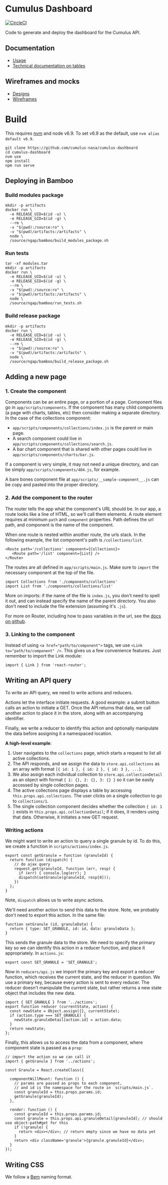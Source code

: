 # Cumulus Dashboard

[![CircleCI](https://circleci.com/gh/cumulus-nasa/cumulus-dashboard.svg?style=svg&circle-token=2e209f473a8424f48ce376e23df834cca9869b37)](https://circleci.com/gh/cumulus-nasa/cumulus-dashboard)

Code to generate and deploy the dashboard for the Cumulus API.

## Documentation

- [Usage](https://github.com/cumulus-nasa/cumulus-dashboard/blob/develop/USAGE.md)
- [Technical documentation on tables](https://github.com/cumulus-nasa/cumulus-dashboard/blob/develop/TABLES.md)

## Wireframes and mocks

- [Designs](https://www.dropbox.com/sh/zotoy2nuozizufz/AAAiOpbAv2Gp0BU-HIu5aILra?dl=0)
- [Wireframes](https://www.dropbox.com/s/dm7wct36ijg7sch/nasa-01-15.pdf?dl=0)

# Build

This requires [nvm](https://github.com/creationix/nvm) and node v6.9. To set v6.9 as the default, use `nvm alias default v6.9`.

```(bash)
git clone https://github.com/cumulus-nasa/cumulus-dashboard
cd cumulus-dashboard
nvm use
npm install
npm run serve
```

## Deploying in Bamboo

### Build modules package

```(bash)
mkdir -p artifacts
docker run \
  -e RELEASE_UID=$(id -u) \
  -e RELEASE_GID=$(id -g) \
  --rm \
  -v "$(pwd):/source:ro" \
  -v "$(pwd)/artifacts:/artifacts" \
  node \
  /source/ngap/bamboo/build_modules_package.sh
```

### Run tests

```(bash)
tar -xf modules.tar
mkdir -p artifacts
docker run \
  -e RELEASE_UID=$(id -u) \
  -e RELEASE_GID=$(id -g) \
  --rm \
  -v "$(pwd):/source:ro" \
  -v "$(pwd)/artifacts:/artifacts" \
  node \
  /source/ngap/bamboo/run_tests.sh
```

### Build release package

```(bash)
mkdir -p artifacts
docker run \
  -e RELEASE_UID=$(id -u) \
  -e RELEASE_GID=$(id -g) \
  --rm \
  -v "$(pwd):/source:ro" \
  -v "$(pwd)/artifacts:/artifacts" \
  node \
  /source/ngap/bamboo/build_release_package.sh
```

## Adding a new page

### 1. Create the component

Components can be an entire page, or a portion of a page. Component files go in `app/scripts/components`. If the component has many child components (a page with charts, tables, etc) then consider making a separate directory. In the case of the collections component:

 - `app/scripts/components/collections/index.js` is the parent or main page.
 - A search component could live in `app/scripts/components/collections/search.js`.
 - A bar chart component that is shared with other pages could live in `app/scripts/components/charts/bar.js`.

If a component is very simple, it may not need a unique directory, and can be simply `app/scripts/components/404.js`, for example.

A bare bones component file at `app/scripts/__sample-component__.js` can be copy and pasted into the proper directory.

### 2. Add the component to the router

The router tells the app what the component's URL should be. In our app, a route looks like a line of HTML, so we'll call them elements. A route element requires at minimum `path` and `component` properties. Path defines the url path, and component is the name of the component.

When one route is nested within another route, the urls stack. In the following example, the list component's path is `/collections/list`.

```(html)
<Route path='/collections' component={Collections}>
   <Route path='/list' component={List} />
</Route>
```

The routes are all defined in `app/scripts/main.js`. Make sure to `import` the necessary component at the top of the file.

```(javascript)
import Collections from './components/collections'
import List from './components/collections/list'
```

More on imports: if the name of the file is `index.js`, you don't need to spell it out, and can instead specify the name of the parent directory. You also don't need to include the file extension (assuming it's `.js`).

For more on Router, including how to pass variables in the url, see the [docs on github](https://github.com/ReactTraining/react-router/tree/master/docs).

### 3. Linking to the component

Instead of using `<a href="path/to/component">` tags, we use `<Link to="path/to/component" />`. This gives us a few convenience features.  Just remember to import the Link module:

```(javascript)
import { Link } from 'react-router';
```

## Writing an API query

To write an API query, we need to write actions and reducers.

Actions let the interface initiate requests. A good example: a submit button calls an action to initiate a GET. Once the API returns that data, we call another action to place it in the store, along with an accompanying identifier.

Finally, we write a reducer to identify this action and optionally manipulate the data before assigning it a namespaced location.

**A high-level example**:

1. User navigates to the `collections` page, which starts a request to list all active collections.
2. The API responds, and we assign the data to `store.api.collections` as an array with format `[{ id: 1 }, { id: 2 }, { id: 3 }, ...]`.
3. We also assign each individual collection to `store.api.collectionDetail` as an object with format `{ 1: {}, 2: {}, 3: {} }` so it can be easily accessed by single collection pages.
4. The active collections page displays a table by accessing `this.props.api.collections`. The user clicks on a single collection to go to `collections/1`.
5. The single collection component decides whether the collection `{ id: 1 }` exists in `this.props.api.collectionDetail`; if it does, it renders using that data. Otherwise, it initiates a new GET request.

### Writing actions

We might want to write an action to query a single granule by id. To do this, we create a function in `scripts/actions/index.js`.

```(javascript)
export const getGranule = function (granuleId) {
  return function (dispatch) {
    // do ajax query
    request.get(granuleId, function (err, resp) {
      if (err) { console.log(err); }
      dispatch(setGranule(granuleId, resp[0]));
    })
  };
}
```

Note, `dispatch` allows us to write async actions.

We'll need another action to send this data to the store. Note, we probably don't need to export this action. In the same file:

```(javascript)
function setGranule (id, granuleData) {
  return { type: SET_GRANULE, id: id, data: granuleData };
}
```

This sends the granule data to the store. We need to specify the primary key so we can identify this action in a reducer function, and place it appropriately. In `actions.js`:

```(javascript)
export const SET_GRANULE = 'SET_GRANULE';
```

Now in `reducers/api.js` we import the primary key and export a reducer function, which receives the current state, and the reducer in question. We use a primary key, because every action is sent to every reducer. The reducer doesn't manipulate the current state, but rather returns a new state object that includes the new data.

```(javascript)
import { SET_GRANULE } from '../actions';
export function reducer (currentState, action) {
  const newState = Object.assign({}, currentState);
  if (action.type === SET_GRANULE) {
    newState.granuleDetail[action.id] = action.data;
  }
  return newState;
};
```

Finally, this allows us to access the data from a component, where component state is passed as a `prop`:

```(javascript)
// import the action so we can call it
import { getGranule } from '../actions';

const Granule = React.createClass({

  componentWillMount: function () {
    // params are passed as props to each component,
    // and id is the namespace for the route in `scripts/main.js`.
    const granuleId = this.props.params.id;
    getGranule(granuleId);
  },

  render: function () {
    const granuleId = this.props.params.id;
    const granule = this.props.api.granuleDetail[granuleId]; // should use object-path#get for this
    if (!granule) {
      return <div></div>; // return empty since we have no data yet
    }
    return <div className='granule'>{granule.granuleId}</div>;
  }
});
```

## Writing CSS

We follow a [Bem](http://getbem.com/naming/) naming format.
